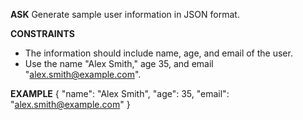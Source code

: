 <!-- __ASK__
Generate sample user information in JSON format.

__CONSTRAINTS__
- The information should include name, age, and email of the user.

__EXAMPLE__
{
  ______________
  ______________,
  ______________
} -->

__ASK__
Generate sample user information in JSON format.

__CONSTRAINTS__
- The information should include name, age, and email of the user.
- Use the name "Alex Smith," age 35, and email "alex.smith@example.com".

__EXAMPLE__
{
  "name": "Alex Smith",
  "age": 35,
  "email": "alex.smith@example.com"
}
